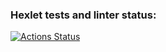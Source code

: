 ### Hexlet tests and linter status:
[![Actions Status](https://github.com/Fundaypro/frontend-project-lvl1/workflows/hexlet-check/badge.svg)](https://github.com/Fundaypro/frontend-project-lvl1/actions)